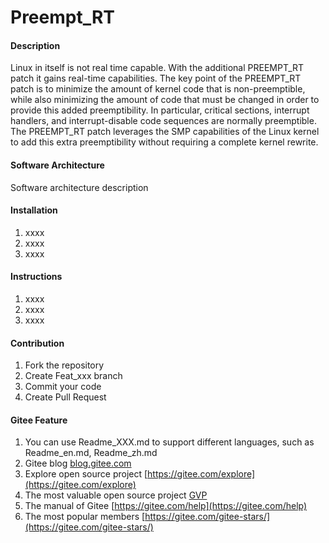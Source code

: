 # Preempt_RT

#### Description
Linux in itself is not real time capable. With the additional PREEMPT_RT patch it gains real-time capabilities. The key point of the PREEMPT_RT patch is to minimize the amount of kernel code that is non-preemptible, while also minimizing the amount of code that must be changed in order to provide this added preemptibility. In particular, critical sections, interrupt handlers, and interrupt-disable code sequences are normally preemptible. The PREEMPT_RT patch leverages the SMP capabilities of the Linux kernel to add this extra preemptibility without requiring a complete kernel rewrite.

#### Software Architecture
Software architecture description

#### Installation

1.  xxxx
2.  xxxx
3.  xxxx

#### Instructions

1.  xxxx
2.  xxxx
3.  xxxx

#### Contribution

1.  Fork the repository
2.  Create Feat_xxx branch
3.  Commit your code
4.  Create Pull Request


#### Gitee Feature

1.  You can use Readme\_XXX.md to support different languages, such as Readme\_en.md, Readme\_zh.md
2.  Gitee blog [blog.gitee.com](https://blog.gitee.com)
3.  Explore open source project [https://gitee.com/explore](https://gitee.com/explore)
4.  The most valuable open source project [GVP](https://gitee.com/gvp)
5.  The manual of Gitee [https://gitee.com/help](https://gitee.com/help)
6.  The most popular members  [https://gitee.com/gitee-stars/](https://gitee.com/gitee-stars/)

